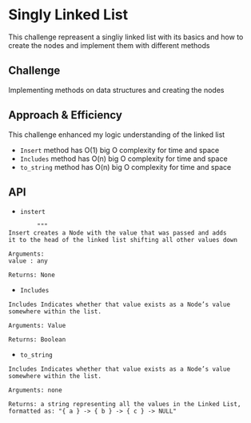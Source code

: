 # Singly Linked List
This challenge repreasent a singliy linked list with its basics and how to create the nodes and implement them with different methods

## Challenge
Implementing methods on data structures and creating the nodes

## Approach & Efficiency
This challenge enhanced my logic understanding of the linked list
- `Insert` method has O(1) big O complexity for time and space
- `Includes` method has O(n) big O complexity for time and space
- `to_string` method has O(n) big O complexity for time and space

## API
- `instert`
```
        """
Insert creates a Node with the value that was passed and adds
it to the head of the linked list shifting all other values down

Arguments:
value : any

Returns: None
```
- `Includes`

```
Includes Indicates whether that value exists as a Node’s value somewhere within the list.

Arguments: Value

Returns: Boolean

```
- `to_string`
```
Includes Indicates whether that value exists as a Node’s value somewhere within the list.

Arguments: none

Returns: a string representing all the values in the Linked List, formatted as: "{ a } -> { b } -> { c } -> NULL"
```
